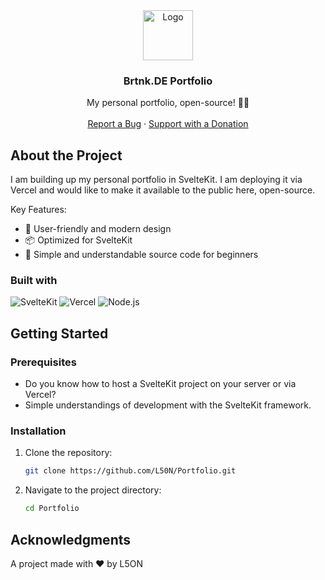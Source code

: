 <div align="center">
  <a href="https://github.com/l50n">
    <img src="https://github.com/user-attachments/assets/2f762520-6c84-49df-9cfd-0c16701fa86e" alt="Logo" height="80">
  </a>
  <h3 align="center">Brtnk.DE Portfolio</h3>
  <p align="center">
    My personal portfolio, open-source! 👀🍃
    <br />
    <br />
    <a href="https://github.com/L50N/Portfolio/issues">Report a Bug</a>
    ·
    <a href="https://paypal.me/L5ONdev">Support with a Donation</a>
  </p>
</div>

## About the Project

I am building up my personal portfolio in SvelteKit. I am deploying it via Vercel and would like to make it available to the public here, open-source.

Key Features:
* 🌿 User-friendly and modern design
* 📦 Optimized for SvelteKit
* 🔄 Simple and understandable source code for beginners

### Built with

![SvelteKit](https://img.shields.io/badge/SvelteKit-1B1F23?style=for-the-badge&logo=Svelte&logoColor=58A6FF)
![Vercel](https://img.shields.io/badge/Vercel-1B1F23?style=for-the-badge&logo=Vercel&logoColor=58A6FF)
![Node.js](https://img.shields.io/badge/Node.js-1B1F23?style=for-the-badge&logo=node.js&logoColor=58A6FF)

## Getting Started

### Prerequisites

* Do you know how to host a SvelteKit project on your server or via Vercel?
* Simple understandings of development with the SvelteKit framework.

### Installation

1. Clone the repository:
   ```bash
   git clone https://github.com/L50N/Portfolio.git
   ```
2. Navigate to the project directory:
   ```bash
   cd Portfolio
   ```

## Acknowledgments

A project made with ❤️ by L5ON
